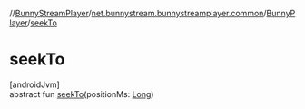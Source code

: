 //[BunnyStreamPlayer](../../../index.md)/[net.bunnystream.bunnystreamplayer.common](../index.md)/[BunnyPlayer](index.md)/[seekTo](seek-to.md)

# seekTo

[androidJvm]\
abstract fun [seekTo](seek-to.md)(positionMs: [Long](https://kotlinlang.org/api/latest/jvm/stdlib/kotlin-stdlib/kotlin/-long/index.html))
